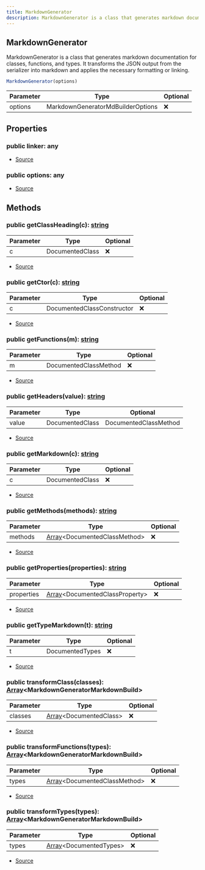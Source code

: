 ```yaml
---
title: MarkdownGenerator
description: MarkdownGenerator is a class that generates markdown documentation for classes, functions, and types. It transforms the JSON output from the serializer into markdown and applies the necessary formatting or linking.
---
```



## MarkdownGenerator
MarkdownGenerator is a class that generates markdown documentation for classes, functions, and types.
It transforms the JSON output from the serializer into markdown and applies the necessary formatting or linking.



```typescript
MarkdownGenerator(options)
```
| Parameter | Type | Optional |
| ----------- | ----------- | ----------- |
| options | MarkdownGeneratorMdBuilderOptions | ❌ |


## Properties
### public linker: any
- [Source](https://github.com/neplextech/micro-docgen/blob/fbfcd84c930585aff5882714b14f394715057a88/src/generators/MarkdownGenerator.ts#L32)
### public options: any
- [Source](https://github.com/neplextech/micro-docgen/blob/fbfcd84c930585aff5882714b14f394715057a88/src/generators/MarkdownGenerator.ts#L34)

## Methods
### public getClassHeading(c): [string](https://developer.mozilla.org/en-US/docs/Web/JavaScript/Reference/Global_Objects/String)
| Parameter | Type | Optional |
| ----------- | ----------- | ----------- |
| c | DocumentedClass | ❌ |


- [Source](https://github.com/neplextech/micro-docgen/blob/fbfcd84c930585aff5882714b14f394715057a88/src/generators/MarkdownGenerator.ts#L50)
### public getCtor(c): [string](https://developer.mozilla.org/en-US/docs/Web/JavaScript/Reference/Global_Objects/String)
| Parameter | Type | Optional |
| ----------- | ----------- | ----------- |
| c | DocumentedClassConstructor | ❌ |


- [Source](https://github.com/neplextech/micro-docgen/blob/fbfcd84c930585aff5882714b14f394715057a88/src/generators/MarkdownGenerator.ts#L58)
### public getFunctions(m): [string](https://developer.mozilla.org/en-US/docs/Web/JavaScript/Reference/Global_Objects/String)
| Parameter | Type | Optional |
| ----------- | ----------- | ----------- |
| m | DocumentedClassMethod | ❌ |


- [Source](https://github.com/neplextech/micro-docgen/blob/fbfcd84c930585aff5882714b14f394715057a88/src/generators/MarkdownGenerator.ts#L275)
### public getHeaders(value): [string](https://developer.mozilla.org/en-US/docs/Web/JavaScript/Reference/Global_Objects/String)
| Parameter | Type | Optional |
| ----------- | ----------- | ----------- |
| value | DocumentedClass | DocumentedClassMethod | DocumentedTypes | ❌ |


- [Source](https://github.com/neplextech/micro-docgen/blob/fbfcd84c930585aff5882714b14f394715057a88/src/generators/MarkdownGenerator.ts#L38)
### public getMarkdown(c): [string](https://developer.mozilla.org/en-US/docs/Web/JavaScript/Reference/Global_Objects/String)
| Parameter | Type | Optional |
| ----------- | ----------- | ----------- |
| c | DocumentedClass | ❌ |


- [Source](https://github.com/neplextech/micro-docgen/blob/fbfcd84c930585aff5882714b14f394715057a88/src/generators/MarkdownGenerator.ts#L164)
### public getMethods(methods): [string](https://developer.mozilla.org/en-US/docs/Web/JavaScript/Reference/Global_Objects/String)
| Parameter | Type | Optional |
| ----------- | ----------- | ----------- |
| methods | [Array](https://developer.mozilla.org/en-US/docs/Web/JavaScript/Reference/Global_Objects/Array)\<DocumentedClassMethod> | ❌ |


- [Source](https://github.com/neplextech/micro-docgen/blob/fbfcd84c930585aff5882714b14f394715057a88/src/generators/MarkdownGenerator.ts#L206)
### public getProperties(properties): [string](https://developer.mozilla.org/en-US/docs/Web/JavaScript/Reference/Global_Objects/String)
| Parameter | Type | Optional |
| ----------- | ----------- | ----------- |
| properties | [Array](https://developer.mozilla.org/en-US/docs/Web/JavaScript/Reference/Global_Objects/Array)\<DocumentedClassProperty> | ❌ |


- [Source](https://github.com/neplextech/micro-docgen/blob/fbfcd84c930585aff5882714b14f394715057a88/src/generators/MarkdownGenerator.ts#L179)
### public getTypeMarkdown(t): [string](https://developer.mozilla.org/en-US/docs/Web/JavaScript/Reference/Global_Objects/String)
| Parameter | Type | Optional |
| ----------- | ----------- | ----------- |
| t | DocumentedTypes | ❌ |


- [Source](https://github.com/neplextech/micro-docgen/blob/fbfcd84c930585aff5882714b14f394715057a88/src/generators/MarkdownGenerator.ts#L121)
### public transformClass(classes): [Array](https://developer.mozilla.org/en-US/docs/Web/JavaScript/Reference/Global_Objects/Array)\<MarkdownGeneratorMarkdownBuild>
| Parameter | Type | Optional |
| ----------- | ----------- | ----------- |
| classes | [Array](https://developer.mozilla.org/en-US/docs/Web/JavaScript/Reference/Global_Objects/Array)\<DocumentedClass> | ❌ |


- [Source](https://github.com/neplextech/micro-docgen/blob/fbfcd84c930585aff5882714b14f394715057a88/src/generators/MarkdownGenerator.ts#L91)
### public transformFunctions(types): [Array](https://developer.mozilla.org/en-US/docs/Web/JavaScript/Reference/Global_Objects/Array)\<MarkdownGeneratorMarkdownBuild>
| Parameter | Type | Optional |
| ----------- | ----------- | ----------- |
| types | [Array](https://developer.mozilla.org/en-US/docs/Web/JavaScript/Reference/Global_Objects/Array)\<DocumentedClassMethod> | ❌ |


- [Source](https://github.com/neplextech/micro-docgen/blob/fbfcd84c930585aff5882714b14f394715057a88/src/generators/MarkdownGenerator.ts#L101)
### public transformTypes(types): [Array](https://developer.mozilla.org/en-US/docs/Web/JavaScript/Reference/Global_Objects/Array)\<MarkdownGeneratorMarkdownBuild>
| Parameter | Type | Optional |
| ----------- | ----------- | ----------- |
| types | [Array](https://developer.mozilla.org/en-US/docs/Web/JavaScript/Reference/Global_Objects/Array)\<DocumentedTypes> | ❌ |


- [Source](https://github.com/neplextech/micro-docgen/blob/fbfcd84c930585aff5882714b14f394715057a88/src/generators/MarkdownGenerator.ts#L111)